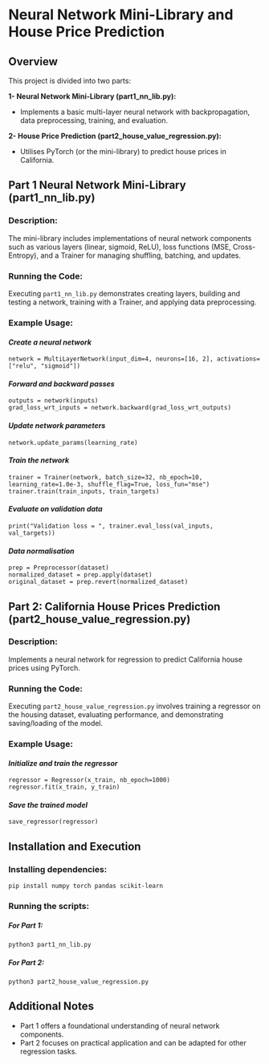 # Neural Network Mini-Library and House Price Prediction

## Overview

This project is divided into two parts:

**1- Neural Network Mini-Library (part1_nn_lib.py):**
   - Implements a basic multi-layer neural network with backpropagation, data preprocessing, training, and evaluation.

**2- House Price Prediction (part2_house_value_regression.py):**
   - Utilises PyTorch (or the mini-library) to predict house prices in California.


## Part 1 Neural Network Mini-Library (part1_nn_lib.py)

### Description:

The mini-library includes implementations of neural network components such as various layers (linear, sigmoid, ReLU), loss functions (MSE, Cross-Entropy), and a Trainer for managing shuffling, batching, and updates.

### Running the Code:

Executing `part1_nn_lib.py` demonstrates creating layers, building and testing a network, training with a Trainer, and applying data preprocessing.

### Example Usage:

#### _Create a neural network_
```
network = MultiLayerNetwork(input_dim=4, neurons=[16, 2], activations=["relu", "sigmoid"])
```

#### _Forward and backward passes_
```
outputs = network(inputs)
grad_loss_wrt_inputs = network.backward(grad_loss_wrt_outputs)
```

#### _Update network parameters_
```
network.update_params(learning_rate)
```

#### _Train the network_
```
trainer = Trainer(network, batch_size=32, nb_epoch=10, learning_rate=1.0e-3, shuffle_flag=True, loss_fun="mse")
trainer.train(train_inputs, train_targets)
```

#### _Evaluate on validation data_
```
print("Validation loss = ", trainer.eval_loss(val_inputs, val_targets))
```

#### _Data normalisation_
```
prep = Preprocessor(dataset)
normalized_dataset = prep.apply(dataset)
original_dataset = prep.revert(normalized_dataset)
```


## Part 2: California House Prices Prediction (part2_house_value_regression.py)
 
### Description:

Implements a neural network for regression to predict California house prices using PyTorch.

### Running the Code:

Executing `part2_house_value_regression.py` involves training a regressor on the housing dataset, evaluating performance, and demonstrating saving/loading of the model.

### Example Usage:

#### _Initialize and train the regressor_
```
regressor = Regressor(x_train, nb_epoch=1000)
regressor.fit(x_train, y_train)
```

#### _Save the trained model_
```
save_regressor(regressor)
```


## Installation and Execution

### Installing dependencies:

`pip install numpy torch pandas scikit-learn`


### Running the scripts:

##### _For Part 1:_
`python3 part1_nn_lib.py`

##### _For Part 2:_
`python3 part2_house_value_regression.py`


## Additional Notes

- Part 1 offers a foundational understanding of neural network components.
- Part 2 focuses on practical application and can be adapted for other regression tasks.